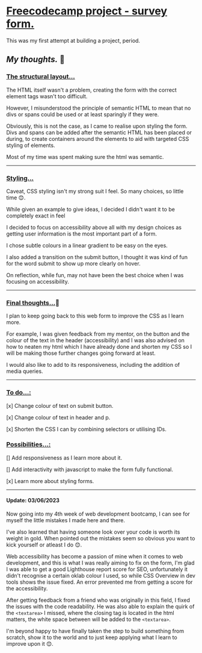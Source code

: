 # <ins>Freecodecamp project - survey form.</ins>

This was my first attempt at building a project, period.

## ***My thoughts.*** :thought_balloon:

### <ins>The structural layout…</ins>

The HTML itself wasn't a problem, creating the form with the correct element tags wasn't too difficult.

However, I misunderstood the principle of semantic HTML to mean that no divs or spans could be used or at least sparingly if they were.

Obviously, this is not the case, as I came to realise upon styling the form.
Divs and spans can be added after the semantic HTML has been placed or during, to create containers around the elements to aid with targeted CSS styling of elements.

Most of my time was spent making sure the html was semantic.

***

### <ins>Styling…</ins>

Caveat, CSS styling isn't my strong suit I feel.
So many choices, so little time 😊.

While given an example to give ideas, I decided I didn't want it to be completely exact in feel

I decided to focus on accessibility above all with my design choices as getting user information is the most important part of a form.

I chose subtle colours in a linear gradient to be easy on the eyes.

I also added a transition on the submit button, I thought it was kind of fun for the word submit to show up more clearly on hover.

On reflection, while fun, may not have been the best choice when I was focusing on accessibility.

***

### <ins>Final thoughts…</ins>:thought_balloon:

I plan to keep going back to this web form to improve the CSS as I learn more.

For example,  I was given feedback from my mentor, on the button and the colour of the text in the header (accessibility) and I was also advised on how to neaten my html which I have already done and shorten my CSS so I will be making those further changes going forward at least. 

I would also like to add to its responsiveness, including the addition of media queries.

***

### <ins>To do…:</ins>

[x] Change colour of text on submit button.

[x] Change colour of text in header and p.

[x] Shorten the CSS I can by combining selectors or utilising IDs.


### <ins>Possibilities…:</ins>

[] Add responsiveness as I learn more about it.

[] Add interactivity with javascript to make the form fully functional.

[x] Learn more about styling forms.

***

#### Update: 03/06/2023

Now going into my 4th week of web development bootcamp, I can see for myself the little mistakes I made here and there. 

I've also learned that having someone look over your code is worth its weight in gold.  When pointed out the mistakes seem so obvious you want to kick yourself or atleast I do 😊.

Web accessibility has become a passion of mine when it comes to web development, and this is what I was really aiming to fix on the form, I'm glad I was able to get a good Lighthouse report score for SEO, unfortunately it didn't recognise a certain oklab colour I used, so while CSS Overview in dev tools shows the issue fixed.
An error prevented me from getting a score for the accessibility.

After getting feedback from a friend who was originally in this field, I fixed the issues with the code readability.
He was also able to explain the quirk of the ```<textarea>``` I missed, where the closing tag is located in the html matters,
the white space between will be added to the ```<textarea>```.

I'm beyond happy to have finally taken the step to build something from scratch, show it to the world and to just keep applying what I learn to improve upon it 😊.